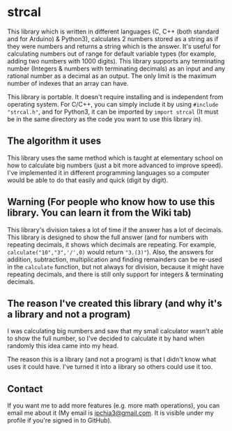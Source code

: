 # strcal
This library which is written in different languages (C, C++ (both standard and for Arduino) & Python3), calculates 2 numbers stored as a string as if they were numbers and returns a string which is the answer. It's useful for calculating numbers out of range for default variable types (for example, adding two numbers with 1000 digits). This library supports any terminating number (Integers & numbers with terminating decimals) as an input and any rational number as a decimal as an output. The only limit is the maximum number of indexes that an array can have.

This library is portable. It doesn't require installing and is independent from operating system. For C/C++, you can simply include it by using `#include "strcal.h"`, and for Python3, it can be imported by `import strcal` (It must be in the same directory as the code you want to use this library in).

## The algorithm it uses
This library uses the same method which is taught at elementary school on how to calculate big numbers (just a bit more advanced to improve speed). I've implemented it in different programming languages so a computer would be able to do that easily and quick (digit by digit).

## Warning (For people who know how to use this library. You can learn it from the Wiki tab)
This library's division takes a lot of time if the answer has a lot of decimals. This library is designed to show the full answer (and for numbers with repeating decimals, it shows which decimals are repeating. For example, `calculate("10","3",'/',0)` would return `"3.(3)"`). Also, the answers for addition, subtraction, multiplication and finding remainders can be re-used in the `calculate` function, but not always for division, because it might have repeating decimals, and there is still only support for integers & terminating decimals.

## The reason I've created this library (and why it's a library and not a program)
I was calculating big numbers and saw that my small calculator wasn't able to show the full number, so I've decided to calculate it by hand when randomly this idea came into my head.

The reason this is a library (and not a program) is that I didn't know what uses it could have. I've turned it into a library so others could use it too.

## Contact
If you want me to add more features (e.g. more math operations), you can email me about it (My email is ipchia3@gmail.com. It is visible under my profile if you're signed in to GitHub).
